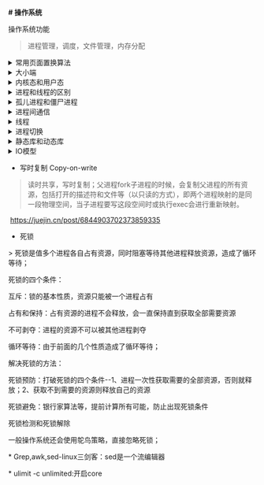 **# 操作系统**



操作系统功能

> 进程管理，调度，文件管理，内存分配  




<details>

<summary>常用页面置换算法</summary>

 FIFO:先进先出置换  

 LRU：最近最少使用  

时钟置换算法：增加一个标志位，当一个页面第一次被载入内存/被访问到，就对他置1，然后当有一页要被置换时，转动指针，如果标志位为1则置0，标志位为0则置换这个页

 opt：最优置换，把最长时间不会使用的页面置换出去  

</details>




<details>

<summary>大小端</summary>

> 计算机是以字节为单位存储的，每个地址单位对应一个字节(8bit).实际的数据是大于8bit的--int 4字节，double 8字节。  
>
> 所以实际存储时要对这些字节进行安排  
>
> 大端：数据的高位放在内存低地址，数据的地位放在内存高地址  
>
> 小端：数据的高位放在内存高地址，数据低位放在内存低地址 
>
> windows一般是小端存储；网络序一般是大端；  

- 如何判断大小端：  

> 1、用union联合体（所有成员有相同的起始地址），定义一个char和一个int；int union.i=1;如果union.c=1，则为小端，否则大端 
>
> 2、强制类型转换，把int i=1-->int c=(char) i; 如果c是1则为小端

</details>




<details>

<summary>内核态和用户态</summary>     

> 内核态（ring0）与用户态(ring3)是操作系统的两种运行级别.操作系统通过系统调用将Linux整个体系分为用户态和内核态（或者说内核空间和用户空间），程序一开始都是运行于用户态，当程序需要使用系统资源、访问硬件时，就必须通过调用软中断（80号）进入内核态,使用cpu指令操作硬件。在这种保护模式下，即时程序发生崩溃也是可以恢复的.  

* 用户态和内核态区别？  

>  内核态运行操作系统程序，操作硬件  
>
> 用户态则运行用户程序，用户程序要想执行特权指令或操作硬件，需要通过系统调用陷入内核态，从内核态调用  
>
> 陷入内核态的方式：系统调用，中断，异常  

* 陷阱、中断、异常、信号  

> 陷阱:是有意造成的“异常”，是执行一条指令的结果。又叫”软中断“，基本上是一条指令，告诉内核从用户模式切换到内核模式。示例:在系统调用期间，TRAP指令将强制内核代表进程在内核(内核模式)内执行系统调用代码。  

> 信号:信号由内核生成，并在发生异常时发送到进程。例如，除以零指令将导致内核为该过程生成SIGSEGV信号(段错误)。  

> 异常:这些是由处理器生成的中断（异常是一种错误情况，是执行当前指令的结果，可能被错误处理程序修正，也可能直接终止应用程序。）。示例:除以零。这些本质上是同步的，这意味着处理器知道中断的产生  

> 中断：由硬件生成。示例:由键盘生成的中断，用于在屏幕上键入字符。  

</details>




<details>

<summary>进程和线程的区别</summary>

> 1、进程是运行着的程序，是资源分配的基本单位；进程有三种状态：运行态，就绪态，阻塞态；进程有自己的地址空间，不同进程之间相互独立，隔离。不同进程之间通过IPC通信（进程间通信）。  
>
> 2、线程是CPU管理和调度的基本单位，一个进程可以有多个线程。线程之间共享资源（代码段，数据端，堆等，打开描述符等），（有自己的独立栈空间），通过加锁同步。  
>
> 线程可以分为：  
>
> 1、用户级线程-不需要进入内核（内核不知道线程的存在），效率高  
>
> 2、内核级线程-由内核进行管理，调度  

> 对内核来讲，不区分线程，进程，都是一个task_struct，包含进程的相关信息，只是线程共享进程空间；都是调用do_fork来创建，传参不一样，（线程有CLONE_VM 标志，这样线程的描述符直接指向父进程的）；线程是用父进程的一块空间来作为自己的的栈空间（通过mmap从父进程栈里分，固定大小，不可动态增长ulimit -s查看），子进程复制父进程的页表和所有打开的文件描述符等；   

* fork和vfork区别：  

  > fork时，父子进程是独立的空间，不会阻塞，但是复制空间对于马上要exec的进程太浪费了。  
  >
  > vfork：vfork并不复制父进程的进程环境，子进程在父进程的地址空间中运行，所以子进程不能进行写操作，并且儿子“霸占”着父亲的房子的时候，就要委屈父亲一下，让他在外面歇着（阻塞），一旦儿子执行了exec或者exit后，相当于儿子买了属于自己的房子，这时候就相当于分家了；如果在子进程里return会导致进程崩掉，因为二者共享内存，return直接把父进程的栈破坏了。  

</details>






<details>

<summary>孤儿进程和僵尸进程</summary>  

- 孤儿进程：当子进程还没有结束的时候，父进程先结束了，那么此时的子进程就叫做孤儿进程，此时系统中的1号进程init会接管孤儿进程  

- 僵尸进程： 任何一个子进程在结束后，并不是马上消失掉，而实留下一些资源等待父进程处理，那么僵尸进程就是当子进程比父进程先结束，而父进程又没有释放子进程占用的资源，此时子进程将成为一个僵尸进程。--会占用系统资源和进程id；通过wait/waitpid函数等待子进程并回收资源    

</details>


<details>

<summary>进程间通信</summary>  

> 每个进程各自有不同的用户地址空间,任何一个进程的全局变量在另一个进程中都看不到，所以进程之间要交换数据必须通过内核,在内核中开辟一块缓冲区,进程A把数据从用户空间拷到内核缓冲区,进程B再从内核缓冲区把数据读走,内核提供的这种机制称为进程间通信:
>
> 管道--半双工，单向流动，父子进程间，固定结构（固定写端和读端），存在内存中，不属于文件系统；无格式字节流  
>
> 命名管道--可以不同进程，文件形式存在  
>
> 消息队列--消息的链接表，存放在内核中。一个消息队列由一个标识符（即队列 ID）来标识。不一定先进先出    
>
> 共享内存  
>
> 信号量  
>
> Socket  

</details>






<details>

<summary>线程</summary>  

* 不同的线程的什么内存空间共享，什么内存空间不共享？    

> 线程创建时共享进程的代码端和堆，数据段(全局变量)，打开的描述符等；线程有自己独立的栈空间和寄存器  

* 线程同步的方式有哪些？  

> 互斥锁 一个时间只能有一个访问  
>
> 信号量 一个时间可以有若干个访问  
>
> 自旋锁    
>
> 读写锁    

* 线程同步：  

>    互斥量：当有线程占用资源，当前线程会阻塞（休眠，放弃cpu）--上下文切换开销大  
>
>    读写锁：只有一个写锁，可以有多个读锁  
>
>    条件变量  
>
>    自旋锁：资源被占用的时候处于忙等待的状态（自旋占用cpu）  
>
>    屏障：屏障允许每个线程等待，直到所有的合作线程都达到某一点 

</details>




<details>

<summary>进程切换</summary>

* 进程切换的上下文  

>    当CPU需要切换到另一个进程时（阻塞或者时间片到了等情况），需要保持当前进程的所有状态（即保留上下文），进程的PCB程序控制块保存了当前程序的运行状态（堆 栈 指针等）  
>
> 内核态中不区分进程和线程，线程是轻量级进程，都使用task_struct结构保存；线程切换比进程切换更快，损耗更小  

</details>




<details>

<summary>静态库和动态库</summary>  

>    库是共享程序代码的方式，一般分为静态库和动态库。  
>
> 静态库：链接时完整地拷贝至可执行文件中，被多次使用就有多份冗余拷贝。.a为后缀  
>
> 动态库：链接时不复制,只将符号复制，程序运行时由系统动态加载到内存，供程序调用，系统只加载一次，多个程序共用，节省内存。.so为后缀；可用ldd查看  
>
>  动态连接-占用内存小，方便更新   静态连接：快，不需要依赖其他文件  

</details>




<details>

<summary>IO模型</summary>   

* Epoll，poll，select区别：  

>    IO多路复用   
>
> Epoll是事件触发机制，没有描述符限制；三个主要函数：epoll_create(int size)；poll_ctl(int epfd， int op， int fd， struct epoll_event *event)； int epoll_wait(int epfd， struct epoll_event *events， int maxevents， int timeout);  
>
> 核心结构是红黑树和链表-监听的描述符添加到红黑树，epoll_ctr进行管理；触发的描述符通过链表管理  
>
> 水平触发：只要缓存区不空，就触发可读  
>
> 边沿触发：只要有新数据到达就触发可读 通过设置events的EPOLLET设置  
>
> 但是在连接数少并且连接都十分活跃的情况下，select和poll的性能可能比epoll好，毕竟epoll的通知机制需要很多函数回调。  
>
> EPOLL默认是水平触发，设置成边沿触发时要设置成**非阻塞IO**，因为ET模式下每次读写要循环read、write直到返回EAGAIN错误，如果使用阻塞IO，则会阻塞在最后一次读写，而不是返回错误。  
>
> Select和poll是轮询，select用数组，最多1024个描述符，poll是链表，无限制
>
> select的数据存放在用户态，每次调用要把数组复制到内核态，查看描述符的状态；epoll的红黑树直接简历在内核态，效率更高  
>
> Epoll有两种触发方式：水平触发：当缓冲区有东西都会触发；边沿触发：当又新的内容进入缓冲区才触发  
>
> 

* IO模型

> 同步阻塞IO(BLOCKING):阻塞在当前位置等待响应    
>
> 同步非阻塞IO（non-blcking）:指向时如果kernel未准备好回立刻返回一个错误（用户进程会不断询问）    
>
> 多路复用IO：select，epoll,不需要用户程序不断询问    
>
> 异步IO：用户发起操作（read）后立刻返回，不对进程产生阻塞。kernel等数据准备好后会把数据拷贝到用户内存，然后给用户进程发送一个signal，报告操作完成；和非阻塞IO的区别：在数据准备好后，非阻塞IO实际上时需要阻塞程序将数据从内核拷贝到用户内存的，而异步IO不需要，内核非阻塞地完成这项任务    
>
> 信号驱动IO:调用sigaltion系统调用，当内核中IO数据就绪时以SIGIO信号通知请求进程，请求进程再把数据从内核读入到用户空间，这一步是阻塞的。    

</details>

* 写时复制 Copy-on-write    

>    读时共享，写时复制；父进程fork子进程的时候，会复制父进程的所有资源，包括打开的描述符和文件等（以只读的方式），即两个进程映射的是同一段物理空间，当子进程要写这段空间时或执行exec会进行重新映射。  

​    <https://juejin.cn/post/6844903702373859335>  

* 死锁

\> 死锁是值多个进程各自占有资源，同时阻塞等待其他进程释放资源，造成了循环等待；  

死锁的四个条件：  

互斥：锁的基本性质，资源只能被一个进程占有  

占有和保持：占有资源的进程不会释放，会一直保持直到获取全部需要资源  

不可剥夺：进程的资源不可以被其他进程剥夺  

循环等待：由于前面的几个性质造成了循环等待；  

解决死锁的方法：  

死锁预防：打破死锁的四个条件--1、进程一次性获取需要的全部资源，否则就释放；2、获取不到需要的资源则释放自己的资源  

死锁避免：银行家算法等，提前计算所有可能，防止出现死锁条件  

死锁检测和死锁解除  

一般操作系统还会使用鸵鸟策略，直接忽略死锁； 



\* Grep,awk,sed-linux三剑客：sed是一个流编辑器  

\* ulimit -c unlimited:开启core  